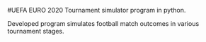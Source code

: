 #UEFA EURO 2020 Tournament simulator program in python.

Developed program simulates football match outcomes in various tournament stages.
